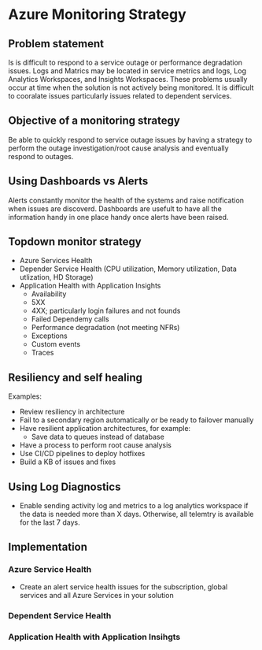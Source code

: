 # Azure Monitoring Strategy

## Problem statement

Is is difficult to respond to a service outage or performance degradation issues. Logs and Matrics may be located in service metrics and logs, Log Analytics Workspaces, and Insights Workspaces. These problems usually occur at time when the solution is not actively being monitored. It is difficult to cooralate issues particularly issues related to dependent services.

## Objective of a monitoring strategy

Be able to quickly respond to service outage issues by having a strategy to perform the outage investigation/root cause analysis and eventually respond to outages.

## Using Dashboards vs Alerts

Alerts constantly monitor the health of the systems and raise notification when issues are discoverd. Dashboards are usefult to have all the information handy in one place handy once alerts have been raised. 

## Topdown monitor strategy

- Azure Services Health
- Depender Service Health (CPU utilization, Memory utilization, Data utlization, HD Storage)
- Application Health with Application Insights
  - Availability
  - 5XX
  - 4XX; particularly login failures and not founds
  - Failed Dependemy calls
  - Performance degradation (not meeting NFRs)
  - Exceptions
  - Custom events
  - Traces

## Resiliency and self healing

Examples:
- Review resiliency in architecture
- Fail to a secondary region automatically or be ready to failover manually
- Have resilient application architectures, for example:
  - Save data to queues instead of database
- Have a process to perform root cause analysis
- Use CI/CD pipelines to deploy hotfixes
- Build a KB of issues and fixes

## Using Log Diagnostics

- Enable sending activity log and metrics to a log analytics workspace if the data is needed more than X days. Otherwise, all telemtry is available for the last 7 days.

## Implementation

### Azure Service Health

- Create an alert service health issues for the subscription, global services and all Azure Services in your solution

### Dependent Service Health

### Application Health with Application Insihgts
